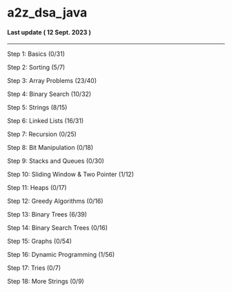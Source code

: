 # a2z_dsa_java     
#### Last update ( 12 Sept. 2023 )   

-------------------------------------------------------------------------------------------
Step 1: Basics (0/31)

Step 2: Sorting (5/7)

Step 3: Array Problems (23/40)

Step 4: Binary Search (10/32)

Step 5: Strings (8/15)

Step 6: Linked Lists (16/31)

Step 7: Recursion (0/25)

Step 8: Bit Manipulation (0/18)

Step 9: Stacks and Queues (0/30)

Step 10: Sliding Window & Two Pointer (1/12)

Step 11: Heaps (0/17)

Step 12: Greedy Algorithms (0/16)

Step 13: Binary Trees (6/39)

Step 14: Binary Search Trees (0/16)

Step 15: Graphs (0/54)

Step 16: Dynamic Programming (1/56)

Step 17: Tries (0/7)

Step 18: More Strings (0/9)

 
